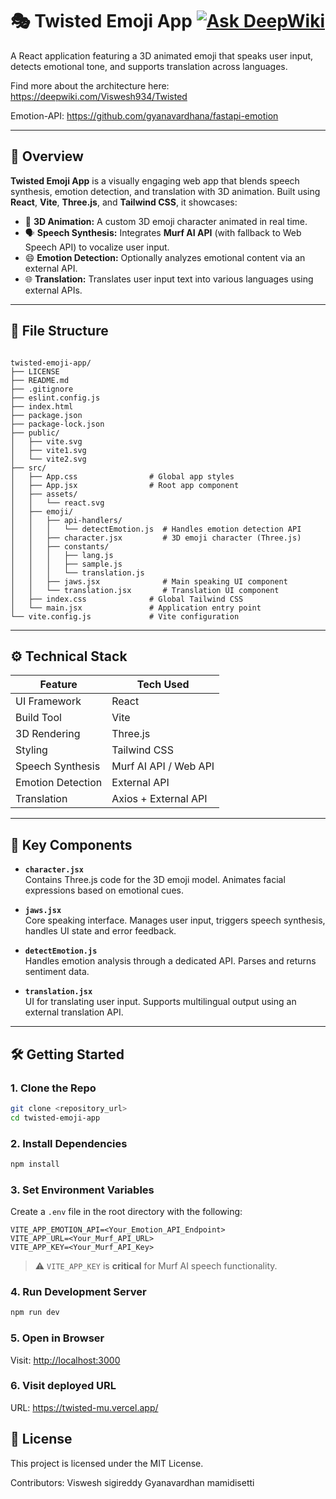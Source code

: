 
# 🎭 Twisted Emoji App  [![Ask DeepWiki](https://deepwiki.com/badge.svg)](https://deepwiki.com/Viswesh934/Twisted)

A React application featuring a 3D animated emoji that speaks user input, detects emotional tone, and supports translation across languages.

Find more about the architecture here: https://deepwiki.com/Viswesh934/Twisted

Emotion-API: https://github.com/gyanavardhana/fastapi-emotion

---

## 🚀 Overview

**Twisted Emoji App** is a visually engaging web app that blends speech synthesis, emotion detection, and translation with 3D animation. Built using **React**, **Vite**, **Three.js**, and **Tailwind CSS**, it showcases:

- 🎥 **3D Animation:** A custom 3D emoji character animated in real time.
- 🗣️ **Speech Synthesis:** Integrates **Murf AI API** (with fallback to Web Speech API) to vocalize user input.
- 😄 **Emotion Detection:** Optionally analyzes emotional content via an external API.
- 🌐 **Translation:** Translates user input text into various languages using external APIs.

---

## 📁 File Structure

```

twisted-emoji-app/
├── LICENSE
├── README.md
├── .gitignore
├── eslint.config.js
├── index.html
├── package.json
├── package-lock.json
├── public/
│   ├── vite.svg
│   ├── vite1.svg
│   └── vite2.svg
├── src/
│   ├── App.css                # Global app styles
│   ├── App.jsx                # Root app component
│   ├── assets/
│   │   └── react.svg
│   ├── emoji/
│   │   ├── api-handlers/
│   │   │   └── detectEmotion.js  # Handles emotion detection API
│   │   ├── character.jsx         # 3D emoji character (Three.js)
│   │   ├── constants/
│   │   │   ├── lang.js
│   │   │   ├── sample.js
│   │   │   └── translation.js
│   │   ├── jaws.jsx              # Main speaking UI component
│   │   └── translation.jsx       # Translation UI component
│   ├── index.css              # Global Tailwind CSS
│   └── main.jsx               # Application entry point
└── vite.config.js             # Vite configuration

````

---

## ⚙️ Technical Stack

| Feature              | Tech Used               |
|----------------------|-------------------------|
| UI Framework         | React                   |
| Build Tool           | Vite                    |
| 3D Rendering         | Three.js                |
| Styling              | Tailwind CSS            |
| Speech Synthesis     | Murf AI API / Web API   |
| Emotion Detection    | External API            |
| Translation          | Axios + External API    |

---

## 🧠 Key Components

- **`character.jsx`**  
  Contains Three.js code for the 3D emoji model. Animates facial expressions based on emotional cues.

- **`jaws.jsx`**  
  Core speaking interface. Manages user input, triggers speech synthesis, handles UI state and error feedback.

- **`detectEmotion.js`**  
  Handles emotion analysis through a dedicated API. Parses and returns sentiment data.

- **`translation.jsx`**  
  UI for translating user input. Supports multilingual output using an external translation API.

---

## 🛠️ Getting Started

### 1. Clone the Repo

```bash
git clone <repository_url>
cd twisted-emoji-app
````

### 2. Install Dependencies

```bash
npm install
```

### 3. Set Environment Variables

Create a `.env` file in the root directory with the following:

```env
VITE_APP_EMOTION_API=<Your_Emotion_API_Endpoint>
VITE_APP_URL=<Your_Murf_API_URL>
VITE_APP_KEY=<Your_Murf_API_Key>
```

> ⚠️ `VITE_APP_KEY` is **critical** for Murf AI speech functionality.

### 4. Run Development Server

```bash
npm run dev
```

### 5. Open in Browser

Visit: [http://localhost:3000](http://localhost:3000)

### 6. Visit deployed URL

URL: https://twisted-mu.vercel.app/



## 📄 License

This project is licensed under the MIT License.

Contributors:
Viswesh sigireddy
Gyanavardhan mamidisetti


